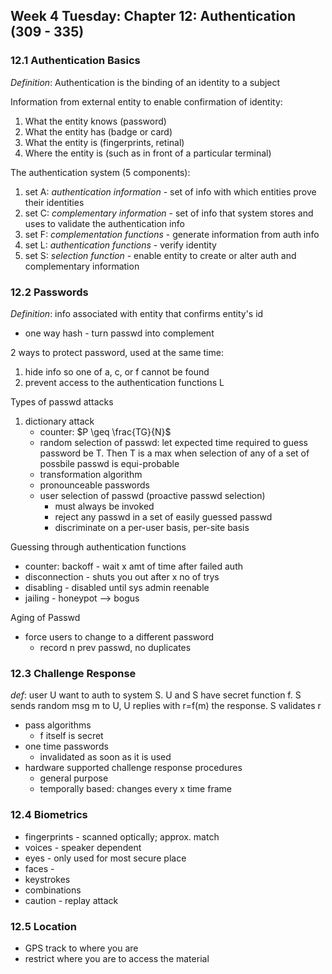 ## Week 4 Tuesday: Chapter 12: Authentication (309 - 335)

### 12.1 Authentication Basics

_Definition_: Authentication is the binding of an identity to a subject

Information from external entity to enable confirmation of identity:

1. What the entity knows (password)
2. What the entity has (badge or card)
3. What the entity is (fingerprints, retinal)
4. Where the entity is (such as in front of a particular terminal)

The authentication system (5 components):

1. set A: _authentication information_ - set of info with which entities prove their identities
2. set C: _complementary information_ - set of info that system stores and uses to validate the authentication info
3. set F: _complementation functions_ - generate information from auth info
4. set L: _authentication functions_ - verify identity
5. set S: _selection function_ - enable entity to create or alter auth and complementary information

### 12.2 Passwords

_Definition_: info associated with entity that confirms entity's id

* one way hash - turn passwd into complement

2 ways to protect password, used at the same time:

1. hide info so one of a, c, or f cannot be found
2. prevent access to the authentication functions L

Types of passwd attacks

1. dictionary attack
	* counter: $P \geq \frac{TG}{N}$
	* random selection of passwd: let expected time required to guess password be T. Then T is a max when selection of any of a set of possbile passwd is equi-probable
	* transformation algorithm
	* pronounceable passwords
	* user selection of passwd (proactive passwd selection)
		- must always be invoked
		- reject any passwd in a set of easily guessed passwd
		- discriminate on a per-user basis, per-site basis

Guessing through authentication functions

* counter: backoff - wait x amt of time after failed auth
* disconnection - shuts you out after x no of trys
* disabling - disabled until sys admin reenable
* jailing - honeypot --> bogus 

Aging of Passwd

* force users to change to a different password 
	- record n prev passwd, no duplicates

### 12.3 Challenge Response

_def_: user U want to auth to system S. U and S have secret function f. S sends random msg m to U, U replies with r=f(m) the response. S validates r

* pass algorithms
	- f itself is secret
* one time passwords
	- invalidated as soon as it is used
* hardware supported challenge response procedures
	- general purpose
	- temporally based: changes every x time frame

### 12.4 Biometrics

* fingerprints - scanned optically; approx. match
* voices - speaker dependent
* eyes - only used for most secure place
* faces - 
* keystrokes
* combinations
* caution - replay attack

### 12.5 Location

* GPS track to where you are 
* restrict where you are to access the material
